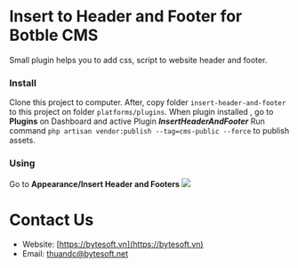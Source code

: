 # Insert to Header and Footer for Botble CMS
Small plugin helps you to add css, script to website header and footer.
### Install
Clone this project to computer.
After, copy folder `insert-header-and-footer` to this project on folder `platforms/plugins`.
When plugin installed , go to **Plugins** on Dashboard and active Plugin ***InsertHeaderAndFooter***
Run command `php artisan vendor:publish --tag=cms-public --force` to publish assets.
### Using
Go to **Appearance/Insert Header and Footers**
![](https://i.imgur.com/4Hqa3fb.png)
# Contact Us
 - Website: [https://bytesoft.vn](https://bytesoft.vn)
 - Email: [thuandc@bytesoft.net](mailto:thuandc@bytesoft.net)